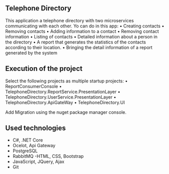 ## Telephone Directory
This application a telephone directory  with two microservices communicating with each other.
Yo can do in this app:
	• Creating contacts
	• Removing contacts
	• Adding information to a contact
	• Removing contact information 
	• Listing of contacts
	• Detailed information about a person in the directory
	• A report that generates the statistics of the contacts according to their location.
	• Bringing the detail information of a report generated by the system

## Execution of the project
Select the following projects as multiple startup projects:
	• ReportConsumerConsole
	• TelephoneDirectory.ReportService.PresentationLayer
	• TelephoneDirectory.UserService.PresentationLayer
	• TelephoneDirectory.ApiGateWay
	• TelephoneDirectory.UI

Add Migration using the nuget package manager console.


## Used technologies
- C#, .NET Core
- Ocelot, Api Gateway
- PostgreSQL
- RabbitMQ
-HTML, CSS, Bootstrap
- JavaScript, JQuery, Ajax
- Git
